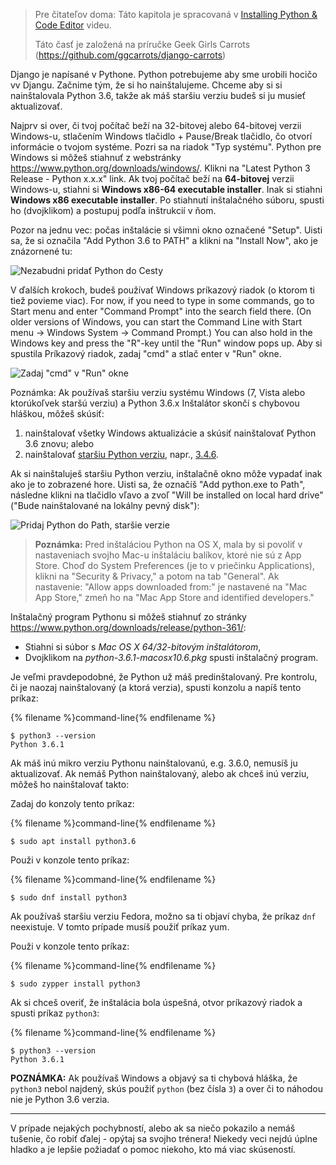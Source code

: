 > Pre čitateľov doma: Táto kapitola je spracovaná v [Installing Python & Code Editor](https://www.youtube.com/watch?v=pVTaqzKZCdA) videu.
> 
> Táto časť je založená na príručke Geek Girls Carrots (https://github.com/ggcarrots/django-carrots)

Django je napísané v Pythone. Python potrebujeme aby sme urobili hocičo vv Djangu. Začnime tým, že si ho nainštalujeme. Chceme aby si si nainštalovala Python 3.6, takže ak máš staršiu verziu budeš si ju musieť aktualizovať.

<!--sec data-title="Install Python: Windows" data-id="python_windows" data-collapse=true ces-->

Najprv si over, či tvoj počítač beží na 32-bitovej alebo 64-bitovej verzii Windows-u, stlačením Windows tlačidlo + Pause/Break tlačidlo, čo otvorí informácie o tvojom systéme. Pozri sa na riadok "Typ systému". Python pre Windows si môžeš stiahnuť z webstránky https://www.python.org/downloads/windows/. Klikni na "Latest Python 3 Release - Python x.x.x" link. Ak tvoj počítač beží na **64-bitovej** verzii Windows-u, stiahni si **Windows x86-64 executable installer**. Inak si stiahni **Windows x86 executable installer**. Po stiahnutí inštalačného súboru, spusti ho (dvojklikom) a postupuj podľa inštrukcií v ňom.

Pozor na jednu vec: počas inštalácie si všimni okno označené "Setup". Uisti sa, že si označila "Add Python 3.6 to PATH" a klikni na "Install Now", ako je znázornené tu:

![Nezabudni pridať Python do Cesty](../python_installation/images/python-installation-options.png)

V ďalších krokoch, budeš používať Windows príkazový riadok (o ktorom ti tiež povieme viac). For now, if you need to type in some commands, go to Start menu and enter "Command Prompt" into the search field there. (On older versions of Windows, you can start the Command Line with Start menu → Windows System → Command Prompt.) You can also hold in the Windows key and press the "R"-key until the "Run" window pops up. Aby si spustila Príkazový riadok, zadaj "cmd" a stlač enter v "Run" okne.

![Zadaj "cmd" v "Run" okne](../python_installation/images/windows-plus-r.png)

Poznámka: Ak používaš staršiu verziu systému Windows (7, Vista alebo ktorúkoľvek staršú verziu) a Python 3.6.x Inštalátor skončí s chybovou hláškou, môžeš skúsiť:

1. nainštalovať všetky Windows aktualizácie a skúsiť nainštalovať Python 3.6 znovu; alebo
2. nainštalovať [staršiu Python verziu](https://www.python.org/downloads/windows/), napr., [3.4.6](https://www.python.org/downloads/release/python-346/).

Ak si nainštaluješ staršiu Python verziu, inštalačně okno môže vypadať inak ako je to zobrazené hore. Uisti sa, že označíš "Add python.exe to Path", následne klikni na tlačidlo vľavo a zvoľ "Will be installed on local hard drive" ("Bude nainštalované na lokálny pevný disk"):

![Pridaj Python do Path, staršie verzie](../python_installation/images/add_python_to_windows_path.png)

<!--endsec-->

<!--sec data-title="Install Python: OS X" data-id="python_OSX"
data-collapse=true ces-->

> **Poznámka:** Pred inštaláciou Python na OS X, mala by si povoliť v nastaveniach svojho Mac-u inštaláciu balíkov, ktoré nie sú z App Store. Choď do System Preferences (je to v priečinku Applications), klikni na "Security & Privacy," a potom na tab "General". Ak nastavenie: "Allow apps downloaded from:" je nastavené na "Mac App Store," zmeň ho na "Mac App Store and identified developers."

Inštalačný program Pythonu si môžeš stiahnuť zo stránky https://www.python.org/downloads/release/python-361/:

* Stiahni si súbor s *Mac OS X 64/32-bitovým inštalátorom*,
* Dvojklikom na *python-3.6.1-macosx10.6.pkg* spusti inštalačný program.

<!--endsec-->

<!--sec data-title="Install Python: Linux" data-id="python_linux"
data-collapse=true ces-->

Je veľmi pravdepodobné, že Python už máš predinštalovaný. Pre kontrolu, či je naozaj nainštalovaný (a ktorá verzia), spusti konzolu a napíš tento príkaz:

{% filename %}command-line{% endfilename %}

    $ python3 --version
    Python 3.6.1
    

Ak máš inú mikro verziu Pythonu nainštalovanú, e.g. 3.6.0, nemusíš ju aktualizovať. Ak nemáš Python nainštalovaný, alebo ak chceš inú verziu, môžeš ho nainštalovať takto:

<!--endsec-->

<!--sec data-title="Install Python: Debian or Ubuntu" data-id="python_debian" data-collapse=true ces-->

Zadaj do konzoly tento príkaz:

{% filename %}command-line{% endfilename %}

    $ sudo apt install python3.6
    

<!--endsec-->

<!--sec data-title="Install Python: Fedora" data-id="python_fedora"
data-collapse=true ces-->

Použi v konzole tento príkaz:

{% filename %}command-line{% endfilename %}

    $ sudo dnf install python3
    

Ak používaš staršiu verziu Fedora, možno sa ti objaví chyba, že príkaz `dnf` neexistuje. V tomto prípade musíš použiť príkaz yum.

<!--endsec-->

<!--sec data-title="Install Python: openSUSE" data-id="python_openSUSE"
data-collapse=true ces-->

Použi v konzole tento príkaz:

{% filename %}command-line{% endfilename %}

    $ sudo zypper install python3
    

<!--endsec-->

Ak si chceš overiť, že inštalácia bola úspešná, otvor príkazový riadok a spusti príkaz `python3`:

{% filename %}command-line{% endfilename %}

    $ python3 --version
    Python 3.6.1
    

**POZNÁMKA:** Ak používaš Windows a objavý sa ti chybová hláška, že `python3` nebol najdený, skús použiť `python` (bez čísla `3`) a over či to náhodou nie je Python 3.6 verzia.

* * *

V prípade nejakých pochybností, alebo ak sa niečo pokazilo a nemáš tušenie, čo robiť ďalej - opýtaj sa svojho trénera! Niekedy veci nejdú úplne hladko a je lepšie požiadať o pomoc niekoho, kto má viac skúseností.